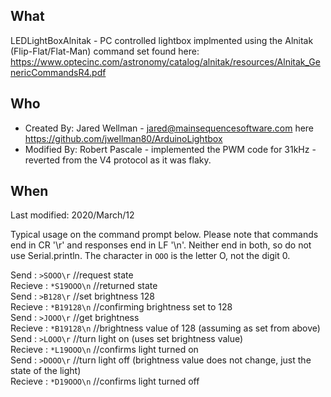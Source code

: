 ## What 
LEDLightBoxAlnitak - PC controlled lightbox implmented using the Alnitak (Flip-Flat/Flat-Man) command set found here: https://www.optecinc.com/astronomy/catalog/alnitak/resources/Alnitak_GenericCommandsR4.pdf

## Who
* Created By: Jared Wellman - jared@mainsequencesoftware.com here https://github.com/jwellman80/ArduinoLightbox
* Modified By: Robert Pascale - implemented the PWM code for 31kHz - reverted from the V4 protocol as it was flaky.


## When
  Last modified:  2020/March/12

Typical usage on the command prompt below. Please note that commands end in CR '\r' and responses end in LF '\n'. Neither end in both, so do not use Serial.println. The character in `OOO` is the letter O, not the digit 0.

Send     : `>SOOO\r`      //request state\
Recieve  : `*S19OOO\n`    //returned state\
Send     : `>B128\r`      //set brightness 128\
Recieve  : `*B19128\n`    //confirming brightness set to 128\
Send     : `>JOOO\r`      //get brightness\
Recieve  : `*B19128\n`    //brightness value of 128 (assuming as set from above)\
Send     : `>LOOO\r`      //turn light on (uses set brightness value)\
Recieve  : `*L19OOO\n`    //confirms light turned on\
Send     : `>DOOO\r`      //turn light off (brightness value does not change, just the state of the light)\
Recieve  : `*D19OOO\n`    //confirms light turned off
